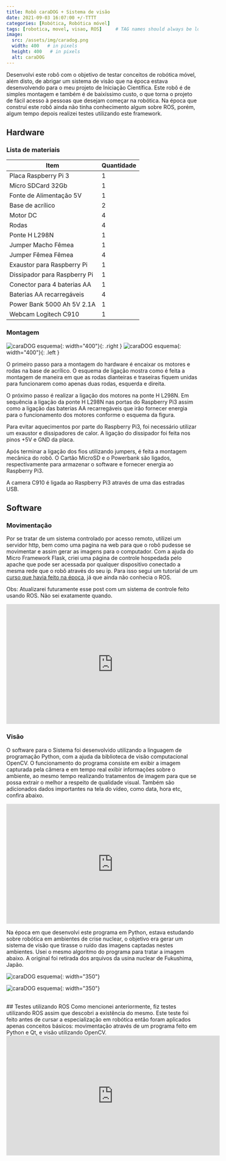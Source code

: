 ```yaml
---
title: Robô caraDOG + Sistema de visão
date: 2021-09-03 16:07:00 +/-TTTT
categories: [Robótica, Robótica móvel]
tags: [robotica, movel, visao, ROS]     # TAG names should always be lowercase
image:
  src: /assets/img/caradog.png
  width: 400   # in pixels
  height: 400   # in pixels
  alt: caraDOG
---
```


Desenvolvi este robô com o objetivo de testar conceitos de robótica móvel, além disto, de abrigar um sistema de visão que na época estava desenvolvendo para o meu projeto de Iniciação Científica. Este robô é de simples montagem e também é de baixíssimo custo, o que torna o projeto de fácil acesso à pessoas que desejam começar na robótica. Na época que construí este robô ainda não tinha conhecimento algum sobre ROS, porém, algum tempo depois realizei testes utilizando este framework. 

## Hardware
### Lista de materiais

Item | Quantidade
---------|----------
Placa Raspberry Pi 3   | 1
Micro SDCard 32Gb | 1
Fonte de Alimentação 5V | 1
Base de acrílico | 2 
Motor DC | 4
Rodas | 4
Ponte H L298N | 1
Jumper Macho Fêmea | 1
Jumper Fêmea Fêmea | 4
Exaustor para Raspberry Pi | 1
Dissipador para Raspberry Pi | 1
Conector para 4 baterias AA | 1
Baterias AA recarregáveis | 4
Power Bank 5000 Ah 5V 2.1A | 1
Webcam Logitech C910 | 1




### Montagem
![caraDOG esquema](/assets/img/caradog1.jpg){: width="400"}{: .right }
![caraDOG esquema](/assets/img/caradog2.jpeg){: width="400"}{: .left }

O primeiro passo para a montagem do hardware é encaixar os motores e rodas na base de acrílico. O esquema de ligação mostra como é feita a montagem de maneira em que as rodas dianteiras e traseiras fiquem unidas para funcionarem como apenas duas rodas, esquerda e direita.

O próximo passo é realizar a ligação dos motores na ponte H L298N. Em sequência a ligação da ponte H L298N nas portas do Raspberry Pi3 assim como a ligação das baterias AA recarregáveis que irão fornecer energia para o funcionamento dos motores conforme o esquema da figura.

Para evitar aquecimentos por parte do Raspberry Pi3, foi necessário utilizar um exaustor e dissipadores de calor. A ligação do dissipador foi feita nos pinos +5V e GND da placa. 

Após terminar a ligação dos fios utilizando jumpers, é feita a montagem mecânica do robô. O Cartão MicroSD e o Powerbank são ligados, respectivamente para armazenar o software e fornecer energia ao Raspberry Pi3.

A camera C910 é ligada ao Raspberry Pi3 através de uma das estradas USB.

## Software
### Movimentação
Por se tratar de um sistema controlado por acesso remoto, utilizei um servidor http, bem como uma pagina na web para que o robô pudesse se movimentar e assim gerar as imagens para o computador. Com a ajuda do Micro Framework Flask, criei uma página de controle hospedada pelo apache que pode ser acessada por qualquer dispositivo conectado a mesma rede que o robô através do seu ip. Para isso segui um tutorial de um [curso que havia feito na época](https://www.udemy.com/course/aprenda-a-programar-raspberry-pi-construindo-um-robo/), já que ainda não conhecia o ROS.

Obs: Atualizarei futuramente esse post com um sistema de controle feito usando ROS. Não sei exatamente quando.

<center><iframe width="560" height="315" src="https://www.youtube.com/embed/8PMh7ztHJO0" title="YouTube video player" frameborder="0" allow="accelerometer; autoplay; clipboard-write; encrypted-media; gyroscope; picture-in-picture" allowfullscreen></iframe></center>

### Visão
O software para o Sistema foi desenvolvido utilizando a linguagem de programação Python, com a ajuda da biblioteca de visão computacional OpenCV. O funcionamento do programa consiste em exibir a imagem capturada pela câmera e em tempo real exibir informações sobre o ambiente, ao mesmo tempo realizando tratamentos de imagem para que se possa extrair o melhor a respeito de qualidade visual. Também são adicionados dados importantes na tela do vídeo, como data, hora etc, confira abaixo.

<center><iframe width="560" height="315" src="https://www.youtube.com/embed/od9QjKJ1w24" title="YouTube video player" frameborder="0" allow="accelerometer; autoplay; clipboard-write; encrypted-media; gyroscope; picture-in-picture" allowfullscreen></iframe></center>

Na época em que desenvolvi este programa em Python, estava estudando sobre robótica em ambientes de crise nuclear, o objetivo era gerar um sistema de visão que tirasse o ruído das imagens captadas nestes ambientes. Usei o mesmo algoritmo do programa para tratar a imagem abaixo. A original foi retirada dos arquivos da usina nuclear de Fukushima, Japão.

![caraDOG esquema](/assets/img/caradog3.jpg){: width="350"}

![caraDOG esquema](/assets/img/caradog4.jpg){: width="350"}

<br>
## Testes utilizando ROS
Como mencionei anteriormente, fiz testes utilizando ROS assim que descobri a existência do mesmo. Este teste foi feito antes de cursar a especialização em robótica então foram aplicados apenas conceitos básicos: movimentação através de um programa feito em Python e Qt, e visão utilizando OpenCV.

<center><iframe width="560" height="315" src="https://www.youtube.com/embed/CUDp7pLf1sA" title="YouTube video player" frameborder="0" allow="accelerometer; autoplay; clipboard-write; encrypted-media; gyroscope; picture-in-picture" allowfullscreen></iframe></center>

